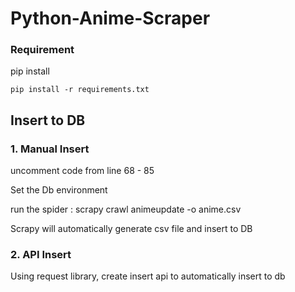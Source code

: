 # Python-Anime-Scraper

### Requirement

pip install
```
pip install -r requirements.txt
```
## Insert to DB

### 1. Manual Insert
uncomment code from line 68 - 85

Set the Db environment

run the spider : scrapy crawl animeupdate -o anime.csv

Scrapy will automatically generate csv file and insert to DB

### 2. API Insert
Using request library, create insert api to automatically insert to db
